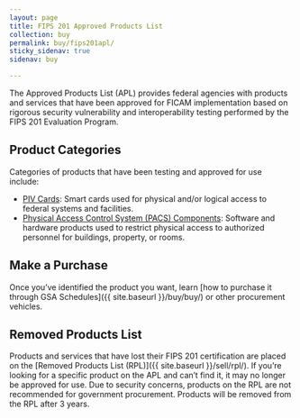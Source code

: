 ```yaml
---
layout: page
title: FIPS 201 Approved Products List
collection: buy
permalink: buy/fips201apl/
sticky_sidenav: true
sidenav: buy

---
```


The Approved Products List (APL) provides federal agencies with products and services that have been approved for FICAM implementation based on rigorous security vulnerability and interoperability testing performed by the FIPS 201 Evaluation Program.

## Product Categories

Categories of products that have been testing and approved for use include:

- [PIV Cards](../piv/): Smart cards used for physical and/or logical access to federal systems and facilities.
- [Physical Access Control System (PACS) Components](../pacs/): Software and hardware products used to restrict physical access to authorized personnel for buildings, property, or rooms.

## Make a Purchase

Once you’ve identified the product you want, learn [how to purchase it through GSA Schedules]({{ site.baseurl }}/buy/buy/) or other procurement vehicles.

## Removed Products List

Products and services that have lost their FIPS 201 certification are placed on the [Removed Products List (RPL)]({{ site.baseurl }}/sell/rpl/). If you’re looking for a specific product on the APL and can’t find it, it may no longer be approved for use. Due to security concerns, products on the RPL are not recommended for government procurement. Products will be removed from the RPL after 3 years.
